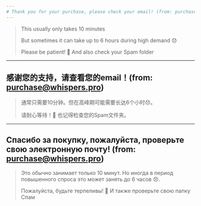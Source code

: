 ```yaml
---
# Thank you for your purchase, please check your email! (from: purchase@whispers.pro)
---
```

> This usually only takes 10 minutes
> 
> But sometimes it can take up to 6 hours during high demand 😞
> 
> Please be patient! 🙏 And also check your Spam folder 
---
感谢您的支持，请查看您的email！(from: purchase@whispers.pro)
---
> 通常只需要10分钟。但在高峰期可能需要长达6个小时😞。
> 
> 请耐心等待！🙏 也记得检查您的Spam文件夹。
---
Спасибо за покупку, пожалуйста, проверьте свою электронную почту! (from: purchase@whispers.pro)
---
> Это обычно занимает только 10 минут. Но иногда в период повышенного спроса это может занять до 6 часов 😞. 
> 
> Пожалуйста, будьте терпеливы! 🙏 И также проверьте свою папку Спам

